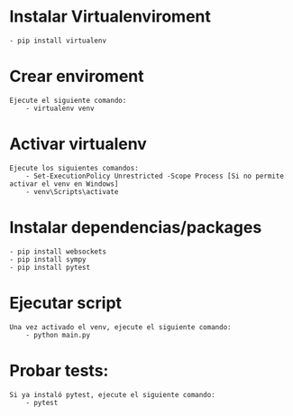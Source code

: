 # Instalar Virtualenviroment
    - pip install virtualenv

# Crear enviroment
    Ejecute el siguiente comando:
        - virtualenv venv

# Activar virtualenv
    Ejecute los siguientes comandos:
        - Set-ExecutionPolicy Unrestricted -Scope Process [Si no permite activar el venv en Windows]
        - venv\Scripts\activate

# Instalar dependencias/packages
    - pip install websockets
    - pip install sympy
    - pip install pytest

# Ejecutar script
    Una vez activado el venv, ejecute el siguiente comando:
        - python main.py

# Probar tests:
    Si ya instaló pytest, ejecute el siguiente comando: 
        - pytest